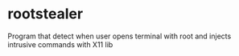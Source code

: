 # rootstealer
Program that detect when user opens terminal with root and injects intrusive commands with X11 lib
